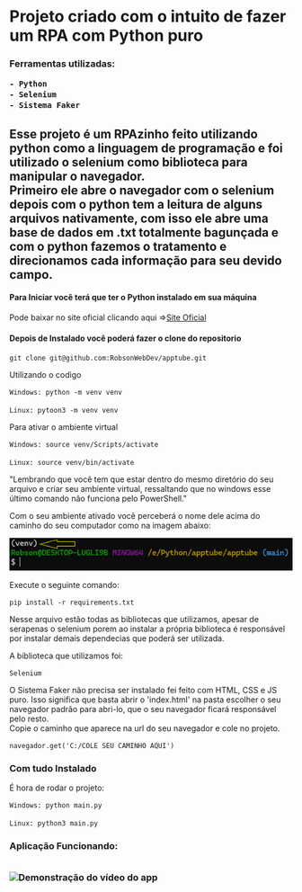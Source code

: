 <h1> Projeto criado com o intuito de fazer um RPA com Python puro </h1>

<h3> 
    Ferramentas utilizadas:

    - Python
    - Selenium
    - Sistema Faker
</h3>

<h2>
Esse projeto é um RPAzinho feito utilizando python como a linguagem de programação e foi utilizado o selenium como biblioteca para manipular o navegador.
<br>
Primeiro ele abre o navegador com o selenium depois com o python tem a leitura de alguns arquivos nativamente, com isso ele abre uma base de dados em .txt totalmente bagunçada e com o python fazemos o tratamento e direcionamos cada informação para seu devido campo.
</h2>

<h4>
Para Iniciar você terá que ter o Python instalado em sua máquina
</h4>

<p>Pode baixar no site oficial clicando aqui =><a href= 'https://www.python.org/downloads/'>Site Oficial</a></p>

<h4>
Depois de Instalado você poderá fazer o clone do repositorio
</h4>

```
git clone git@github.com:RobsonWebDev/apptube.git
```
Utilizando o codigo
```
Windows: python -m venv venv

Linux: pytoon3 -m venv venv
```
Para ativar o ambiente virtual
```
Windows: source venv/Scripts/activate

Linux: source venv/bin/activate
```
"Lembrando que você tem que estar dentro do mesmo diretório do seu arquivo e criar seu ambiente virtual, ressaltando que no windows esse último comando não funciona pelo PowerShell."

Com o seu ambiente ativado você perceberá o nome dele acima do caminho do seu computador como na imagem abaixo:

![ambiente](sistema_faker/assets/imgvenv.png)

Execute o seguinte comando:
```
pip install -r requirements.txt
```

Nesse arquivo estão todas as bibliotecas que utilizamos, apesar de serapenas o selenium porem ao instalar a própria biblioteca é responsável por instalar demais dependecias que poderá ser utilizada.

A biblioteca que utilizamos foi:

```
Selenium
```

O Sistema Faker não precisa ser instalado fei feito com HTML, CSS e JS puro. Isso significa que basta abrir o 'index.html' na pasta escolher o seu navegador padrão para abri-lo, que o seu navegador ficará responsável pelo resto.
<br>
Copie o caminho que aparece na url do seu navegador e cole no projeto.
```
navegador.get('C:/COLE SEU CAMINHO AQUI')
```
<h3>
Com tudo Instalado
</h3>

É hora de rodar o projeto:

```
Windows: python main.py

Linux: python3 main.py
```

<h3>Aplicação Funcionando:
<br>
<br>

![Demonstração do vídeo do app](sistema_faker/assets/RpaPython.gif)